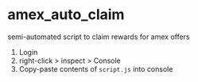 # amex_auto_claim
semi-automated script to claim rewards for amex offers

1. Login
2. right-click > inspect > Console
3. Copy-paste contents of `script.js` into console
